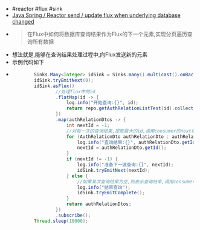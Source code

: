 - #reactor #flux #sink
- [Java Spring / Reactor send / update flux when underlying database changed](https://stackoverflow.com/questions/67594996/java-spring-reactor-send-update-flux-when-underlying-database-changed)
- > 在Flux中如何将数据库查询结果作为Flux的下一个元素,实现分页遍历查询所有数据
- 想法就是,能够在查询结果处理过程中,向Flux发送新的元素
- 示例代码如下
- ```java
          Sinks.Many<Integer> idSink = Sinks.many().multicast().onBackpressureBuffer();
          idSink.tryEmitNext(0);
          idSink.asFlux()
                  //处理flux中的id
                  .flatMap(id -> {
                      log.info("开始查询:{}", id);
                      return repo.getAuthRelationListTest(id).collectList().defaultIfEmpty(new ArrayList<>());
                  })
                  .map(authRelationDtos -> {
                      int nextId = -1;
                      //对每一次的查询结果,提取最大的id,调用consumer的next继续发送到flux中
                      for (AuthRelationDto authRelationDto : authRelationDtos) {
                          log.info("查询结果:{}", authRelationDto.getId());
                          nextId = authRelationDto.getId();
                      }
                      if (nextId != -1) {
                          log.info("准备下一波查询:{}", nextId);
                          idSink.tryEmitNext(nextId);
                      } else {
                          //如果某次查询结果为空,则表示查询结束,调用consumer的complete,flux接收到complete时间后,流程结束
                          log.info("结束查询");
                          idSink.tryEmitComplete();
                      }
                      return authRelationDtos;
                  })
                  .subscribe();
          Thread.sleep(10000);
  ```